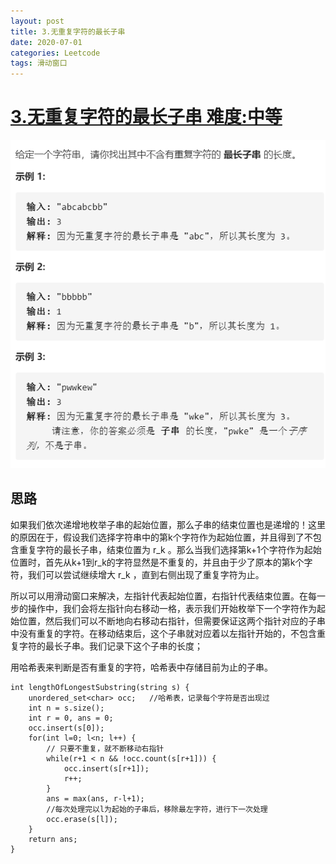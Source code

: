 ```yaml
---
layout: post
title: 3.无重复字符的最长子串
date: 2020-07-01 
categories: Leetcode
tags: 滑动窗口
---
```


# [3.无重复字符的最长子串  难度:中等](https://leetcode-cn.com/problems/longest-substring-without-repeating-characters/) 

![image](images/posts/2020/07/070101.png)

## 思路
如果我们依次递增地枚举子串的起始位置，那么子串的结束位置也是递增的！这里的原因在于，假设我们选择字符串中的第k个字符作为起始位置，并且得到了不包含重复字符的最长子串，结束位置为 r_k 。那么当我们选择第k+1个字符作为起始位置时，首先从k+1到r_k的字符显然是不重复的，并且由于少了原本的第k个字符，我们可以尝试继续增大 r_k ，直到右侧出现了重复字符为止。

所以可以用滑动窗口来解决，左指针代表起始位置，右指针代表结束位置。在每一步的操作中，我们会将左指针向右移动一格，表示我们开始枚举下一个字符作为起始位置，然后我们可以不断地向右移动右指针，但需要保证这两个指针对应的子串中没有重复的字符。在移动结束后，这个子串就对应着以左指针开始的，不包含重复字符的最长子串。我们记录下这个子串的长度；

用哈希表来判断是否有重复的字符，哈希表中存储目前为止的子串。

```
int lengthOfLongestSubstring(string s) {
    unordered_set<char> occ;   //哈希表，记录每个字符是否出现过
    int n = s.size();
    int r = 0, ans = 0;
    occ.insert(s[0]);
    for(int l=0; l<n; l++) {
        // 只要不重复，就不断移动右指针
        while(r+1 < n && !occ.count(s[r+1])) {
            occ.insert(s[r+1]);
            r++;
        }
        ans = max(ans, r-l+1);
        //每次处理完以l为起始的子串后，移除最左字符，进行下一次处理
        occ.erase(s[l]);
    }
    return ans;
}
```